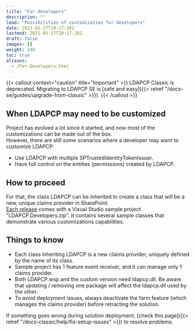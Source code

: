 ```yaml
---
title: "For developers"
description: ""
lead: "Possibilities of customization for developers"
date: 2021-05-17T20:17:20Z
lastmod: 2021-05-17T20:17:20Z
draft: false
images: []
weight: 240
toc: true
aliases:
  - /For-Developers.html
---
```


{{< callout context="caution" title="Important" >}} LDAPCP Classic is deprecated. Migrating to LDAPCP SE is [safe and easy]({{< relref "/docs-se/guides/upgrade-from-classic" >}}). {{< /callout >}}

## When LDAPCP may need to be customized

Project has evolved a lot since it started, and now most of the customizations can be made out of the box.  
However, there are still some scenarios where a developer may want to customize LDAPCP:

- Use LDAPCP with multiple SPTrustedIdentityTokenIssuer.
- Have full control on the entities (permissions) created by LDAPCP.

## How to proceed

For that, the class LDAPCP can be inherited to create a class that will be a new, unique claims provider in SharePoint.  
[Each release](https://github.com/Yvand/LDAPCP/releases) comes with a Visual Studio sample project "LDAPCP.Developers.zip". It contains several sample classes that demonstrate various customizations capabilities.

## Things to know

- Each class inheriting LDAPCP is a new claims provider, uniquely defined by the name of its class.
- Sample project has 1 feature event receiver, and it can manage only 1 claims provider.
- Both LDAPCP.wsp and the custom version need ldapcp.dll. Be aware that updating / removing one package will affect the ldapcp.dll used by the other.
- To avoid deployment issues, always deactivate the farm feature (which manages the claims provider) before retracting the solution.

If something goes wrong during solution deployment, [check this page]({{< relref "/docs-classic/help/fix-setup-issues" >}}) to resolve problems.  
